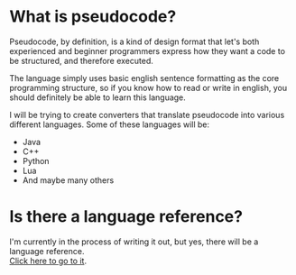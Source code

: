 # What is pseudocode?

Pseudocode, by definition, is a kind of design format that let's both experienced and beginner programmers express how they want a code to be structured, and therefore executed.

The language simply uses basic english sentence formatting as the core programming structure, so if you know how to read or write in english, you should definitely be able to learn this language.

I will be trying to create converters that translate pseudocode into various different languages.
Some of these languages will be:
* Java
* C++
* Python
* Lua
* And maybe many others

# Is there a language reference?

I'm currently in the process of writing it out, but yes, there will be a language reference.  
[Click here to go to it](https://github.com/dialgex/pseudocode/wiki/Language-Reference).
